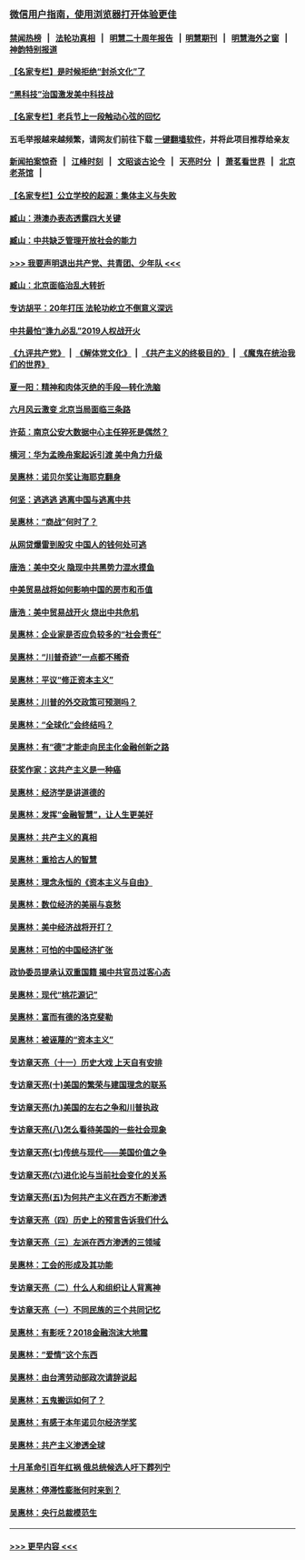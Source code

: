### [微信用户指南，使用浏览器打开体验更佳](https://github.com/gfw-breaker/banned-news1/blob/master/indexes/wechat-guide.md?t=0)
#### [禁闻热榜](热点新闻.md?t=0)  &nbsp;&nbsp;|&nbsp;&nbsp; [法轮功真相](https://github.com/gfw-breaker/truth/blob/master/README.md?t=0) &nbsp;&nbsp;|&nbsp;&nbsp; [明慧二十周年报告](https://github.com/gfw-breaker/mh-reports/blob/master/README.md?t=0) &nbsp;&nbsp;|&nbsp;&nbsp;[明慧期刊](https://github.com/gfw-breaker/mh-qikan) &nbsp;&nbsp;|&nbsp;&nbsp; [明慧海外之窗](https://github.com/gfw-breaker/mh-news/blob/master/README.md?t=0) &nbsp;&nbsp;|&nbsp;&nbsp; [神韵特别报道](https://github.com/gfw-breaker/mh-news/blob/master/shenyun.md?t=0)
#### [【名家专栏】是时候拒绝“封杀文化”了](../pages/nsc423/n11814093.md?t=02111711) 
#### [“黑科技”治国激发美中科技战](../pages/nsc423/n11638056.md?t=02111711) 
#### [【名家专栏】老兵节上一段触动心弦的回忆](../pages/nsc423/n11646016.md?t=02111711) 
#### 五毛举报越来越频繁，请网友们前往下载 [一键翻墙软件](https://github.com/gfw-breaker/ssr-accounts)，并将此项目推荐给亲友
#### [新闻拍案惊奇](https://github.com/gfw-breaker/banned-news1/blob/master/pages/link4.md) &nbsp;&nbsp;|&nbsp;&nbsp; [江峰时刻](https://github.com/gfw-breaker/banned-news1/blob/master/pages/link4.md) &nbsp;&nbsp;|&nbsp;&nbsp; [文昭谈古论今](https://github.com/gfw-breaker/banned-news1/blob/master/pages/link4.md) &nbsp;&nbsp;|&nbsp;&nbsp; [天亮时分](https://github.com/gfw-breaker/banned-news1/blob/master/pages/link4.md) &nbsp;&nbsp;|&nbsp;&nbsp; [萧茗看世界](https://github.com/gfw-breaker/banned-news1/blob/master/pages/link4.md) &nbsp;&nbsp;|&nbsp;&nbsp; [北京老茶馆](https://github.com/gfw-breaker/banned-news1/blob/master/pages/link4.md) &nbsp;&nbsp;|&nbsp;&nbsp; 
#### [【名家专栏】公立学校的起源：集体主义与失败](../pages/nsc423/n11601833.md?t=02111711) 
#### [臧山：港澳办表态透露四大关键](../pages/nsc423/n11421628.md?t=02111711) 
#### [臧山：中共缺乏管理开放社会的能力](../pages/nsc423/n11407457.md?t=02111711) 
#### [>>> 我要声明退出共产党、共青团、少年队 <<<](https://github.com/begood0513/goodnews/blob/master/quit/letter.md) 
#### [臧山：北京面临治乱大转折](../pages/nsc423/n11406895.md?t=02111711) 
#### [专访胡平：20年打压 法轮功屹立不倒意义深远](../pages/nsc423/n11398800.md?t=02111711) 
#### [中共最怕“逢九必乱”2019人权战开火](../pages/nsc423/n11385248.md?t=02111711) 
#### [《九评共产党》](https://github.com/begood0513/9ping.md/blob/master/README.md) &nbsp;|&nbsp; [《解体党文化》](../../../../jtdwh.md/blob/master/README.md)  &nbsp;|&nbsp; [《共产主义的终极目的》](../../../../gczydzjmd.md/blob/master/README.md) &nbsp;|&nbsp; [《魔鬼在统治我们的世界》](../../../../mgztzwmdsj.md/blob/master/README.md) 
#### [夏一阳：精神和肉体灭绝的手段—转化洗脑](../pages/nsc423/n11368250.md?t=02111711) 
#### [六月风云激变 北京当局面临三条路](../pages/nsc423/n11313668.md?t=02111711) 
#### [许茹：南京公安大数据中心主任猝死是偶然？](../pages/nsc423/n11064744.md?t=02111711) 
#### [横河：华为孟晚舟案起诉引渡 美中角力升级](../pages/nsc423/n11027230.md?t=02111711) 
#### [吴惠林：诺贝尔奖让海耶克翻身](../pages/nsc423/n10890049.md?t=02111711) 
#### [何坚：逃逃逃 逃离中国与逃离中共](../pages/nsc423/n10592891.md?t=02111711) 
#### [吴惠林：“商战”何时了？](../pages/nsc423/n10573558.md?t=02111711) 
#### [从网贷爆雷到股灾 中国人的钱何处可逃](../pages/nsc423/n10572800.md?t=02111711) 
#### [唐浩：美中交火 隐现中共黑势力混水摸鱼](../pages/nsc423/n10544040.md?t=02111711) 
#### [中美贸易战将如何影响中国的房市和币值](../pages/nsc423/n10543697.md?t=02111711) 
#### [唐浩：美中贸易战开火 烧出中共危机](../pages/nsc423/n10540126.md?t=02111711) 
#### [吴惠林：企业家是否应负较多的“社会责任”](../pages/nsc423/n10535022.md?t=02111711) 
#### [吴惠林：“川普奇迹”一点都不稀奇](../pages/nsc423/n10512808.md?t=02111711) 
#### [吴惠林：平议“修正资本主义”](../pages/nsc423/n10495724.md?t=02111711) 
#### [吴惠林：川普的外交政策可预测吗？](../pages/nsc423/n10462387.md?t=02111711) 
#### [吴惠林：“全球化”会终结吗？](../pages/nsc423/n10452838.md?t=02111711) 
#### [吴惠林：有“德”才能走向民主化金融创新之路](../pages/nsc423/n10432292.md?t=02111711) 
#### [获奖作家：这共产主义是一种癌](../pages/nsc423/n10431541.md?t=02111711) 
#### [吴惠林：经济学是讲道德的](../pages/nsc423/n10398014.md?t=02111711) 
#### [吴惠林：发挥“金融智慧”，让人生更美好](../pages/nsc423/n10375019.md?t=02111711) 
#### [吴惠林：共产主义的真相](../pages/nsc423/n10351394.md?t=02111711) 
#### [吴惠林：重拾古人的智慧](../pages/nsc423/n10337691.md?t=02111711) 
#### [吴惠林：理念永恒的《资本主义与自由》](../pages/nsc423/n10316274.md?t=02111711) 
#### [吴惠林：数位经济的美丽与哀愁](../pages/nsc423/n10292946.md?t=02111711) 
#### [吴惠林：美中经济战将开打？](../pages/nsc423/n10258825.md?t=02111711) 
#### [吴惠林：可怕的中国经济扩张](../pages/nsc423/n10219147.md?t=02111711) 
#### [政协委员提承认双重国籍 揭中共官员过客心态](../pages/nsc423/n10208809.md?t=02111711) 
#### [吴惠林：现代“桃花源记”](../pages/nsc423/n10185234.md?t=02111711) 
#### [吴惠林：富而有德的洛克斐勒](../pages/nsc423/n10142264.md?t=02111711) 
#### [吴惠林：被诬蔑的“资本主义”](../pages/nsc423/n10124816.md?t=02111711) 
#### [专访章天亮（十一）历史大戏 上天自有安排](../pages/nsc423/n10094905.md?t=02111711) 
#### [专访章天亮(十)美国的繁荣与建国理念的联系](../pages/nsc423/n10094899.md?t=02111711) 
#### [专访章天亮(九)美国的左右之争和川普执政](../pages/nsc423/n10094889.md?t=02111711) 
#### [专访章天亮(八)怎么看待美国的一些社会现象](../pages/nsc423/n10094857.md?t=02111711) 
#### [专访章天亮(七)传统与现代——美国价值之争](../pages/nsc423/n10093140.md?t=02111711) 
#### [专访章天亮(六)进化论与当前社会变化的关系](../pages/nsc423/n10092036.md?t=02111711) 
#### [专访章天亮(五)为何共产主义在西方不断渗透](../pages/nsc423/n10083620.md?t=02111711) 
#### [专访章天亮（四）历史上的预言告诉我们什么](../pages/nsc423/n10083606.md?t=02111711) 
#### [专访章天亮（三）左派在西方渗透的三领域](../pages/nsc423/n10081115.md?t=02111711) 
#### [吴惠林：工会的形成及其功能](../pages/nsc423/n10080633.md?t=02111711) 
#### [专访章天亮（二）什么人和组织让人背离神](../pages/nsc423/n10076637.md?t=02111711) 
#### [专访章天亮（一）不同民族的三个共同记忆](../pages/nsc423/n10074188.md?t=02111711) 
#### [吴惠林：有影呒？2018金融泡沫大地震](../pages/nsc423/n10040534.md?t=02111711) 
#### [吴惠林：“爱情”这个东西](../pages/nsc423/n10019423.md?t=02111711) 
#### [吴惠林：由台湾劳动部政次请辞说起](../pages/nsc423/n9979679.md?t=02111711) 
#### [吴惠林：五鬼搬运如何了？](../pages/nsc423/n9925338.md?t=02111711) 
#### [吴惠林：有感于本年诺贝尔经济学奖](../pages/nsc423/n9871883.md?t=02111711) 
#### [吴惠林：共产主义渗透全球](../pages/nsc423/n9812748.md?t=02111711) 
#### [十月革命引百年红祸 俄总统候选人吁下葬列宁](../pages/nsc423/n9810182.md?t=02111711) 
#### [吴惠林：停滞性膨胀何时来到？](../pages/nsc423/n9764136.md?t=02111711) 
#### [吴惠林：央行总裁模范生](../pages/nsc423/n9728134.md?t=02111711) 

----
#### [ >>> 更早内容 <<< ](../indexes/nsc423-earlier.md)
